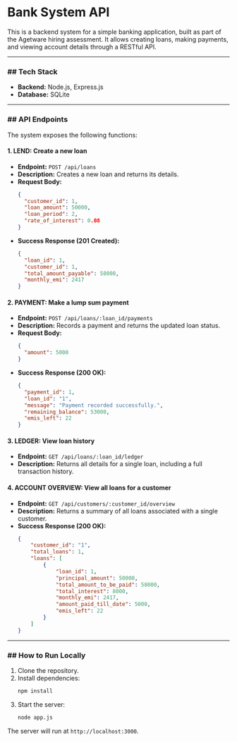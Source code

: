 # Bank System API

This is a backend system for a simple banking application, built as part of the Agetware hiring assessment. It allows creating loans, making payments, and viewing account details through a RESTful API.

---

### ## Tech Stack

- **Backend:** Node.js, Express.js
- **Database:** SQLite

---

### ## API Endpoints

The system exposes the following functions:

#### 1. LEND: Create a new loan
- **Endpoint:** `POST /api/loans`
- **Description:** Creates a new loan and returns its details.
- **Request Body:**
  ```json
  {
    "customer_id": 1,
    "loan_amount": 50000,
    "loan_period": 2,
    "rate_of_interest": 0.08
  }
  ```
- **Success Response (201 Created):**
  ```json
  {
    "loan_id": 1,
    "customer_id": 1,
    "total_amount_payable": 58000,
    "monthly_emi": 2417
  }
  ```

#### 2. PAYMENT: Make a lump sum payment
- **Endpoint:** `POST /api/loans/:loan_id/payments`
- **Description:** Records a payment and returns the updated loan status.
- **Request Body:**
  ```json
  {
    "amount": 5000
  }
  ```
- **Success Response (200 OK):**
  ```json
  {
    "payment_id": 1,
    "loan_id": "1",
    "message": "Payment recorded successfully.",
    "remaining_balance": 53000,
    "emis_left": 22
  }
  ```

#### 3. LEDGER: View loan history
- **Endpoint:** `GET /api/loans/:loan_id/ledger`
- **Description:** Returns all details for a single loan, including a full transaction history.

#### 4. ACCOUNT OVERVIEW: View all loans for a customer
- **Endpoint:** `GET /api/customers/:customer_id/overview`
- **Description:** Returns a summary of all loans associated with a single customer.
- **Success Response (200 OK):**
  ```json
  {
      "customer_id": "1",
      "total_loans": 1,
      "loans": [
          {
              "loan_id": 1,
              "principal_amount": 50000,
              "total_amount_to_be_paid": 58000,
              "total_interest": 8000,
              "monthly_emi": 2417,
              "amount_paid_till_date": 5000,
              "emis_left": 22
          }
      ]
  }
  ```

---
### ## How to Run Locally

1. Clone the repository.
2. Install dependencies:
   ```bash
   npm install
   ```
3. Start the server:
   ```bash
   node app.js
   ```
The server will run at `http://localhost:3000`.